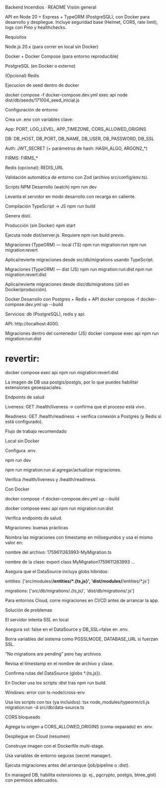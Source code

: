 Backend Incendios · README
Visión general

API en Node 20 + Express + TypeORM (PostgreSQL), con Docker para desarrollo y despliegue. Incluye seguridad base (Helmet, CORS, rate limit), logs con Pino y healthchecks.

Requisitos

Node.js 20.x (para correr en local sin Docker)

Docker + Docker Compose (para entorno reproducible)

PostgreSQL (en Docker o externo)

(Opcional) Redis

Ejecucion de seed dentro de docker

docker compose -f docker-compose.dev.yml exec api node dist/db/seeds/171004_seed_inicial.js


Configuración de entorno

Crea un .env con variables clave:

App: PORT, LOG_LEVEL, APP_TIMEZONE, CORS_ALLOWED_ORIGINS

DB: DB_HOST, DB_PORT, DB_NAME, DB_USER, DB_PASSWORD, DB_SSL

Auth: JWT_SECRET (+ parámetros de hash: HASH_ALGO, ARGON2_*)

FIRMS: FIRMS_*

Redis (opcional): REDIS_URL

Validación automática de entorno con Zod (archivo src/config/env.ts).

Scripts NPM
Desarrollo (watch)
npm run dev


Levanta el servidor en modo desarrollo con recarga en caliente.

Compilación TypeScript → JS
npm run build


Genera dist/.

Producción (sin Docker)
npm start


Ejecuta node dist/server.js. Requiere npm run build previo.

Migraciones (TypeORM) — local (TS)
npm run migration:run
npm run migration:revert


Aplica/revierte migraciones desde src/db/migrations usando TypeScript.

Migraciones (TypeORM) — dist (JS)
npm run migration:run:dist
npm run migration:revert:dist


Aplica/revierte migraciones desde dist/db/migrations (útil en Docker/producción).

Docker
Desarrollo con Postgres + Redis + API
docker compose -f docker-compose.dev.yml up --build


Servicios: db (PostgreSQL), redis y api.

API: http://localhost:4000.

Migraciones dentro del contenedor (JS)
docker compose exec api npm run migration:run:dist
# revertir:
docker compose exec api npm run migration:revert:dist


La imagen de DB usa postgis/postgis, por lo que puedes habilitar extensiones geoespaciales.

Endpoints de salud

Liveness: GET /health/liveness → confirma que el proceso está vivo.

Readiness: GET /health/readiness → verifica conexión a Postgres (y Redis si está configurado).

Flujo de trabajo recomendado

Local sin Docker

Configura .env.

npm run dev

npm run migration:run al agregar/actualizar migraciones.

Verifica /health/liveness y /health/readiness.

Con Docker

docker compose -f docker-compose.dev.yml up --build

docker compose exec api npm run migration:run:dist

Verifica endpoints de salud.

Migraciones: buenas prácticas

Nombra las migraciones con timestamp en milisegundos y usa el mismo valor en:

nombre del archivo: 1759611263993-MyMigration.ts

nombre de la clase: export class MyMigration1759611263993 ...

Asegura que el DataSource incluya globs híbridos:

entities: ['src/modules/**/entities/*.{ts,js}', 'dist/modules/**/entities/*.js']

migrations: ['src/db/migrations/*.{ts,js}', 'dist/db/migrations/*.js']

Para entornos Cloud, corre migraciones en CI/CD antes de arrancar la app.

Solución de problemas

El servidor intenta SSL en local

Asegura ssl: false en el DataSource y DB_SSL=false en .env.

Borra variables del sistema como PGSSLMODE, DATABASE_URL si fuerzan SSL.

“No migrations are pending” pero hay archivos

Revisa el timestamp en el nombre de archivo y clase.

Confirma rutas del DataSource (globs *.{ts,js}).

En Docker usa los scripts :dist tras npm run build.

Windows: error con ts-node/cross-env

Usa los scripts con tsx (ya incluidos):
tsx node_modules/typeorm/cli.js migration:run -d src/db/data-source.ts

CORS bloqueado

Agrega tu origen a CORS_ALLOWED_ORIGINS (coma-separado) en .env.

Despliegue en Cloud (resumen)

Construye imagen con el Dockerfile multi-stage.

Usa variables de entorno seguras (secret manager).

Ejecuta migraciones antes del arranque (job/pipeline o :dist).

En managed DB, habilita extensiones (p. ej., pgcrypto, postgis, btree_gist) con permisos adecuados.